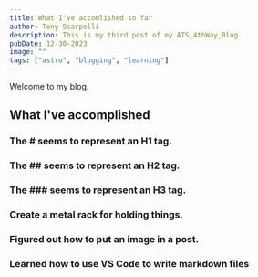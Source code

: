 ```yaml
---
title: What I've accomlished so far
author: Tony Scarpelli
description: This is my third post of my ATS_4thWay_Blog.
pubDate: 12-30-2023
image: ""
tags: ["astro", "blogging", "learning"]
---
```


Welcome to my blog.

## What I've accomplished

### The # seems to represent an H1 tag.

### The ## seems to represent an H2 tag.

### The ### seems to represent an H3 tag.

### Create a metal rack for holding things.

### Figured out how to put an image in a post.

### Learned how to use VS Code to write markdown files